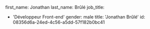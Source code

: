 first_name: Jonathan
last_name: Brûlé
job_title:
  - 'Développeur Front-end'
gender: male
title: 'Jonathan Brûlé'
id: 08356d6a-24ed-4c56-a5dd-57f182b0bc41
